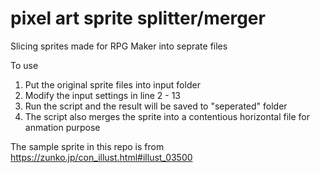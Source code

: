 # pixel art sprite splitter/merger #
Slicing sprites made for RPG Maker into seprate files

To use
1. Put the original sprite files into input folder
2. Modify the input settings in line 2 - 13
3. Run the script and the result will be saved to "seperated" folder
4. The script also merges the sprite into a contentious horizontal file for anmation purpose

The sample sprite in this repo is from https://zunko.jp/con_illust.html#illust_03500